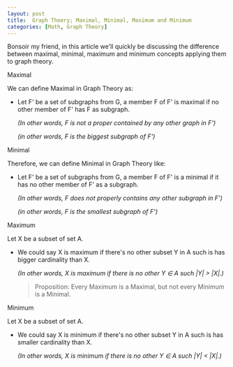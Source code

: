 ```yaml
---
layout: post
title:  Graph Thoery; Maximal, Minimal, Maximum and Minimum
categories: [Math, Graph Theory]
---
```

Bonsoir my friend, in this article we'll quickly be discussing the difference between maximal, minimal, maximum and minimum concepts applying them to graph theory.

Maximal

We can define Maximal in Graph Theory as:

- Let F' be a set of subgraphs from G, a member F of F' is maximal if no other member of F' has F as subgraph.

    *(In other words, F is not a proper contained by any other graph in F')*

    *(in other words, F is the biggest subgraph of F')*

Minimal

Therefore, we can define Minimal in Graph Theory like:

- Let F' be a set of subgraphs from G, a member F of F' is a minimal if it has no other member of F' as a subgraph.

    *(In other words, F does not properly contains any other subgraph in F')*

    *(in other words, F is the smallest subgraph of F')*

Maximum

Let X be a subset of set A. 

- We could say X is maximum if there's no other subset Y in A such is has bigger cardinality than X.

    *(In other words, X is maximum if there is no other Y ∈ A such |Y| > |X|.)*

    > Proposition: Every Maximum is a Maximal, but not every Minimum is a Minimal.

Minimum

Let X be a subset of set A. 

- We could say X is minimum if there's no other subset Y in A such is has smaller cardinality than X.

    *(In other words, X is* minimum *if there is no other Y ∈ A such |Y| < |X|.)*